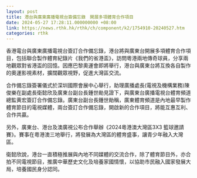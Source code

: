```yaml
---
layout: post
title: 港台與廣東廣播電視台簽備忘錄　開展多項體育合作項目
date: 2024-05-27 17:28:11.000000000 +08:00
link: https://news.rthk.hk/rthk/ch/component/k2/1754910-20240527.htm
categories: rthk
---
```


香港電台與廣東廣播電視台簽訂合作備忘錄，港台將與廣東台開展多項體育合作項目，包括聯合製作體育紀錄片《我們的省港盃》，訪問粵港兩地傳奇球員，分享兩地觀眾對省港盃的回憶。因應巴黎奧運會即將舉行，港台與廣東台將互換各自製作的奧運影視素材，擴闊觀眾視野，促進大灣區交流。

合作備忘錄簽署儀式於深圳國際會展中心舉行，助理廣播處長(電視及機構業務)陳俊樂在副處長衛懿欣及廣東台副台長鍾世勛見證下，與廣東台廣播電視台體育頻道總監黄宏簽訂合作備忘錄。廣東台副台長鍾世勛稱，廣東體育頻道是內地最早製作體育節目的電視媒體，兩台簽訂合作備忘錄，開啟新的合作項目，將能互惠互利、合作共贏。

另外，廣東台、港台及澳廣視公布合作舉辦《2024粵港澳大灣區3X3 籃球邀請賽》。賽事在粵港澳三地舉行，將發展為大灣區的體育盛事，讓青少年融入大灣區。

衛懿欣說，港台一直積極推展與內地不同媒體的交流合作，除了體育節目外，亦合拍不同電視節目，推廣中華歷史文化及培養家國情懷，以協助市民融入國家發展大局，培養國民身分認同。
